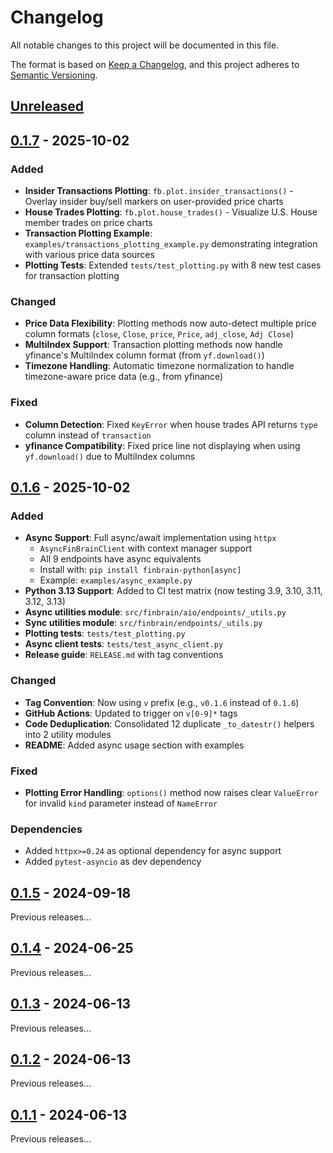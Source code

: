 # Changelog

All notable changes to this project will be documented in this file.

The format is based on [Keep a Changelog](https://keepachangelog.com/en/1.0.0/),
and this project adheres to [Semantic Versioning](https://semver.org/spec/v2.0.0.html).

## [Unreleased]

## [0.1.7] - 2025-10-02

### Added

- **Insider Transactions Plotting**: `fb.plot.insider_transactions()` - Overlay insider buy/sell markers on user-provided price charts
- **House Trades Plotting**: `fb.plot.house_trades()` - Visualize U.S. House member trades on price charts
- **Transaction Plotting Example**: `examples/transactions_plotting_example.py` demonstrating integration with various price data sources
- **Plotting Tests**: Extended `tests/test_plotting.py` with 8 new test cases for transaction plotting

### Changed

- **Price Data Flexibility**: Plotting methods now auto-detect multiple price column formats (`close`, `Close`, `price`, `Price`, `adj_close`, `Adj Close`)
- **MultiIndex Support**: Transaction plotting methods now handle yfinance's MultiIndex column format (from `yf.download()`)
- **Timezone Handling**: Automatic timezone normalization to handle timezone-aware price data (e.g., from yfinance)

### Fixed

- **Column Detection**: Fixed `KeyError` when house trades API returns `type` column instead of `transaction`
- **yfinance Compatibility**: Fixed price line not displaying when using `yf.download()` due to MultiIndex columns

## [0.1.6] - 2025-10-02

### Added

- **Async Support**: Full async/await implementation using `httpx`
  - `AsyncFinBrainClient` with context manager support
  - All 9 endpoints have async equivalents
  - Install with: `pip install finbrain-python[async]`
  - Example: `examples/async_example.py`
- **Python 3.13 Support**: Added to CI test matrix (now testing 3.9, 3.10, 3.11, 3.12, 3.13)
- **Async utilities module**: `src/finbrain/aio/endpoints/_utils.py`
- **Sync utilities module**: `src/finbrain/endpoints/_utils.py`
- **Plotting tests**: `tests/test_plotting.py`
- **Async client tests**: `tests/test_async_client.py`
- **Release guide**: `RELEASE.md` with tag conventions

### Changed

- **Tag Convention**: Now using `v` prefix (e.g., `v0.1.6` instead of `0.1.6`)
- **GitHub Actions**: Updated to trigger on `v[0-9]*` tags
- **Code Deduplication**: Consolidated 12 duplicate `_to_datestr()` helpers into 2 utility modules
- **README**: Added async usage section with examples

### Fixed

- **Plotting Error Handling**: `options()` method now raises clear `ValueError` for invalid `kind` parameter instead of `NameError`

### Dependencies

- Added `httpx>=0.24` as optional dependency for async support
- Added `pytest-asyncio` as dev dependency

## [0.1.5] - 2024-09-18

Previous releases...

## [0.1.4] - 2024-06-25

Previous releases...

## [0.1.3] - 2024-06-13

Previous releases...

## [0.1.2] - 2024-06-13

Previous releases...

## [0.1.1] - 2024-06-13

Previous releases...

[Unreleased]: https://github.com/ahmetsbilgin/finbrain-python/compare/v0.1.7...HEAD
[0.1.7]: https://github.com/ahmetsbilgin/finbrain-python/compare/v0.1.6...v0.1.7
[0.1.6]: https://github.com/ahmetsbilgin/finbrain-python/compare/0.1.5...v0.1.6
[0.1.5]: https://github.com/ahmetsbilgin/finbrain-python/compare/0.1.4...0.1.5
[0.1.4]: https://github.com/ahmetsbilgin/finbrain-python/compare/0.1.3...0.1.4
[0.1.3]: https://github.com/ahmetsbilgin/finbrain-python/compare/0.1.2...0.1.3
[0.1.2]: https://github.com/ahmetsbilgin/finbrain-python/compare/0.1.1...0.1.2
[0.1.1]: https://github.com/ahmetsbilgin/finbrain-python/releases/tag/0.1.1
